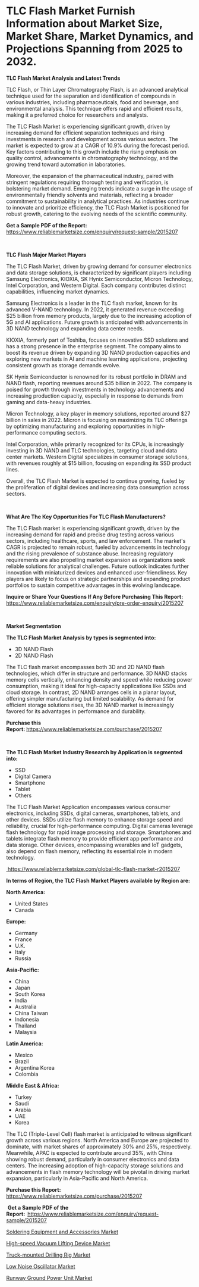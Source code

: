 <p><h1>TLC Flash Market Furnish Information about Market Size, Market Share, Market Dynamics, and Projections Spanning from 2025 to 2032.</h1></p><p><strong>TLC Flash Market Analysis and Latest Trends</strong></p>
<p><p>TLC Flash, or Thin Layer Chromatography Flash, is an advanced analytical technique used for the separation and identification of compounds in various industries, including pharmaceuticals, food and beverage, and environmental analysis. This technique offers rapid and efficient results, making it a preferred choice for researchers and analysts.</p><p>The TLC Flash Market is experiencing significant growth, driven by increasing demand for efficient separation techniques and rising investments in research and development across various sectors. The market is expected to grow at a CAGR of 10.9% during the forecast period. Key factors contributing to this growth include the rising emphasis on quality control, advancements in chromatography technology, and the growing trend toward automation in laboratories.</p><p>Moreover, the expansion of the pharmaceutical industry, paired with stringent regulations requiring thorough testing and verification, is bolstering market demand. Emerging trends indicate a surge in the usage of environmentally friendly solvents and materials, reflecting a broader commitment to sustainability in analytical practices. As industries continue to innovate and prioritize efficiency, the TLC Flash Market is positioned for robust growth, catering to the evolving needs of the scientific community.</p></p>
<p><strong>Get a Sample PDF of the Report:&nbsp;</strong> <a href="https://www.reliablemarketsize.com/enquiry/request-sample/2015207?utm_campaign=2955&utm_medium=2&utm_source=Github&utm_content=ia&utm_term=29032025&utm_id=tlc-flash">https://www.reliablemarketsize.com/enquiry/request-sample/2015207</a></p>
<p>&nbsp;</p>
<p><strong>TLC Flash Major Market Players</strong></p>
<p><p>The TLC Flash Market, driven by growing demand for consumer electronics and data storage solutions, is characterized by significant players including Samsung Electronics, KIOXIA, SK Hynix Semiconductor, Micron Technology, Intel Corporation, and Western Digital. Each company contributes distinct capabilities, influencing market dynamics.</p><p>Samsung Electronics is a leader in the TLC flash market, known for its advanced V-NAND technology. In 2022, it generated revenue exceeding $25 billion from memory products, largely due to the increasing adoption of 5G and AI applications. Future growth is anticipated with advancements in 3D NAND technology and expanding data center needs.</p><p>KIOXIA, formerly part of Toshiba, focuses on innovative SSD solutions and has a strong presence in the enterprise segment. The company aims to boost its revenue driven by expanding 3D NAND production capacities and exploring new markets in AI and machine learning applications, projecting consistent growth as storage demands evolve.</p><p>SK Hynix Semiconductor is renowned for its robust portfolio in DRAM and NAND flash, reporting revenues around $35 billion in 2022. The company is poised for growth through investments in technology advancements and increasing production capacity, especially in response to demands from gaming and data-heavy industries.</p><p>Micron Technology, a key player in memory solutions, reported around $27 billion in sales in 2022. Micron is focusing on maximizing its TLC offerings by optimizing manufacturing and exploring opportunities in high-performance computing sectors.</p><p>Intel Corporation, while primarily recognized for its CPUs, is increasingly investing in 3D NAND and TLC technologies, targeting cloud and data center markets. Western Digital specializes in consumer storage solutions, with revenues roughly at $15 billion, focusing on expanding its SSD product lines.</p><p>Overall, the TLC Flash Market is expected to continue growing, fueled by the proliferation of digital devices and increasing data consumption across sectors.</p></p>
<p>&nbsp;</p>
<p><strong>What Are The Key Opportunities For TLC Flash Manufacturers?</strong></p>
<p><p>The TLC Flash market is experiencing significant growth, driven by the increasing demand for rapid and precise drug testing across various sectors, including healthcare, sports, and law enforcement. The market's CAGR is projected to remain robust, fueled by advancements in technology and the rising prevalence of substance abuse. Increasing regulatory requirements are also propelling market expansion as organizations seek reliable solutions for analytical challenges. Future outlook indicates further innovation with miniaturized devices and enhanced user-friendliness. Key players are likely to focus on strategic partnerships and expanding product portfolios to sustain competitive advantages in this evolving landscape.</p></p>
<p><strong>Inquire or Share Your Questions If Any Before Purchasing This Report:</strong> <a href="https://www.reliablemarketsize.com/enquiry/pre-order-enquiry/2015207?utm_campaign=2955&utm_medium=2&utm_source=Github&utm_content=ia&utm_term=29032025&utm_id=tlc-flash">https://www.reliablemarketsize.com/enquiry/pre-order-enquiry/2015207</a></p>
<p>&nbsp;</p>
<p><strong>Market Segmentation</strong></p>
<p><strong>The TLC Flash Market Analysis by types is segmented into:</strong></p>
<p><ul><li>3D NAND Flash</li><li>2D NAND Flash</li></ul></p>
<p><p>The TLC flash market encompasses both 3D and 2D NAND flash technologies, which differ in structure and performance. 3D NAND stacks memory cells vertically, enhancing density and speed while reducing power consumption, making it ideal for high-capacity applications like SSDs and cloud storage. In contrast, 2D NAND arranges cells in a planar layout, offering simpler manufacturing but limited scalability. As demand for efficient storage solutions rises, the 3D NAND market is increasingly favored for its advantages in performance and durability.</p></p>
<p><strong>Purchase this Report:&nbsp;</strong><a href="https://www.reliablemarketsize.com/purchase/2015207?utm_campaign=2955&utm_medium=2&utm_source=Github&utm_content=ia&utm_term=29032025&utm_id=tlc-flash">https://www.reliablemarketsize.com/purchase/2015207</a></p>
<p>&nbsp;</p>
<p><strong>The TLC Flash Market Industry Research by Application is segmented into:</strong></p>
<p><ul><li>SSD</li><li>Digital Camera</li><li>Smartphone</li><li>Tablet</li><li>Others</li></ul></p>
<p><p>The TLC Flash Market Application encompasses various consumer electronics, including SSDs, digital cameras, smartphones, tablets, and other devices. SSDs utilize flash memory to enhance storage speed and reliability, crucial for high-performance computing. Digital cameras leverage flash technology for rapid image processing and storage. Smartphones and tablets integrate flash memory to provide efficient app performance and data storage. Other devices, encompassing wearables and IoT gadgets, also depend on flash memory, reflecting its essential role in modern technology.</p></p>
<p><a href="https://www.reliablemarketsize.com/global-tlc-flash-market-r2015207?utm_campaign=2955&utm_medium=2&utm_source=Github&utm_content=ia&utm_term=29032025&utm_id=tlc-flash">&nbsp;https://www.reliablemarketsize.com/global-tlc-flash-market-r2015207</a></p>
<p><strong>In terms of Region, the TLC Flash Market Players available by Region are:</strong></p>
<p>
    <p> <strong> North America: </strong>
        <ul>
            <li>United States</li>
            <li>Canada</li>
        </ul>
        </p> 
    <p> <strong> Europe: </strong>
        <ul>
            <li>Germany</li>
            <li>France</li>
            <li>U.K.</li>
            <li>Italy</li>
            <li>Russia</li>
        </ul>
        </p> 
    <p> <strong> Asia-Pacific: </strong>
        <ul>
            <li>China</li>
            <li>Japan</li>
            <li>South Korea</li>
            <li>India</li>
            <li>Australia</li>
            <li>China Taiwan</li>
            <li>Indonesia</li>
            <li>Thailand</li>
            <li>Malaysia</li>
        </ul>
        </p> 
    <p> <strong> Latin America: </strong>
        <ul>
            <li>Mexico</li>
            <li>Brazil</li>
            <li>Argentina Korea</li>
            <li>Colombia</li>
        </ul>
        </p> 
    <p> <strong> Middle East & Africa: </strong>
        <ul>
            <li>Turkey</li>
            <li>Saudi</li>
            <li>Arabia</li>
            <li>UAE</li>
            <li>Korea</li>
        </ul>
    </p>
    </p>
<p><p>The TLC (Triple-Level Cell) flash market is anticipated to witness significant growth across various regions. North America and Europe are projected to dominate, with market shares of approximately 30% and 25%, respectively. Meanwhile, APAC is expected to contribute around 35%, with China showing robust demand, particularly in consumer electronics and data centers. The increasing adoption of high-capacity storage solutions and advancements in flash memory technology will be pivotal in driving market expansion, particularly in Asia-Pacific and North America.</p></p>
<p><strong>Purchase this Report: </strong><a href="https://www.reliablemarketsize.com/purchase/2015207?utm_campaign=2955&utm_medium=2&utm_source=Github&utm_content=ia&utm_term=29032025&utm_id=tlc-flash">https://www.reliablemarketsize.com/purchase/2015207</a></p>
<p>&nbsp;<strong>Get a Sample PDF of the Report:&nbsp;&nbsp;</strong><a href="https://www.reliablemarketsize.com/enquiry/request-sample/2015207?utm_campaign=2955&utm_medium=2&utm_source=Github&utm_content=ia&utm_term=29032025&utm_id=tlc-flash">https://www.reliablemarketsize.com/enquiry/request-sample/2015207</a></p>
<p><strong></strong></p>
<p><p><a href="https://www.linkedin.com/pulse/in-depth-understanding-soldering-equipment-accessories-jbite?utm_campaign=2955&utm_medium=2&utm_source=Github&utm_content=ia&utm_term=29032025&utm_id=tlc-flash">Soldering Equipment and Accessories Market</a></p><p><a href="https://www.linkedin.com/pulse/high-speed-vacuum-lifting-device-market-forecast-2025-2032-trends-pt8ve?utm_campaign=2955&utm_medium=2&utm_source=Github&utm_content=ia&utm_term=29032025&utm_id=tlc-flash">High-speed Vacuum Lifting Device Market</a></p><p><a href="https://www.linkedin.com/pulse/projected-cagr-97-truck-mounted-drilling-rig-market-b1eqe?utm_campaign=2955&utm_medium=2&utm_source=Github&utm_content=ia&utm_term=29032025&utm_id=tlc-flash">Truck-mounted Drilling Rig Market</a></p><p><a href="https://github.com/amoakuolaopa/Market-Research-Report-List-1/blob/main/low-noise-oscillator-market.md?utm_campaign=2955&utm_medium=2&utm_source=Github&utm_content=ia&utm_term=29032025&utm_id=tlc-flash">Low Noise Oscillator Market</a></p><p><a href="https://www.linkedin.com/pulse/market-trends-report-analyzing-runway-ground-power-unit-xv0ie?utm_campaign=2955&utm_medium=2&utm_source=Github&utm_content=ia&utm_term=29032025&utm_id=tlc-flash">Runway Ground Power Unit Market</a></p></p>